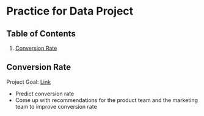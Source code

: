 #  Practice for Data Project 

## Table of Contents

1. [Conversion Rate](#conversion_rate)

## <a name="conversion_rate"></a>Conversion Rate

Project Goal: [Link](https://github.com/xtian20/data_project/blob/main/Conversion_Rate.ipynb "Link")
- Predict conversion rate
- Come up with recommendations for the product team and the marketing team to improve conversion rate
